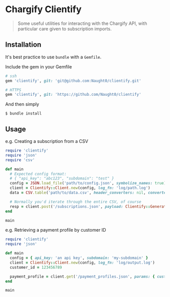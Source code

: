 # Chargify Clientify

> Some useful utilities for interacting with the Chargify API, with particular care given to subscription imports.

## Installation

It's best practice to use `bundle` with a `Gemfile`.

Include the gem in your Gemfile

```rb
# ssh
gem 'clientify', git: 'git@github.com:Naught0/clientify.git'
```

```rb
# HTTPS
gem 'clientify', git: 'https://github.com/Naught0/clientify'
```

And then simply

    $ bundle install

## Usage

e.g. Creating a subscription from a CSV

```ruby
require 'clientify'
require 'json'
require 'csv'

def main
  # Expected config format:
  # { "api_key": "abc123", "subdomain": "test" }
  config = JSON.load_file('path/to/config.json', symbolize_names: true)
  client = Clientify::Client.new(config, log_fn: 'log/path.log')
  data = CSV.table('path/to/data.csv', header_converters: nil, converters: nil)

  # Normally you'd iterate through the entire CSV, of course
  resp = client.post('/subscriptions.json', payload: Clientify::Generate.subscription(data[0], test: true))
end

main
```

e.g. Retrieving a payment profile by customer ID

```ruby
require 'clientify'
require 'json'

def main
  config = { api_key: 'an api key', subdomain: 'my-subdomain' }
  client = Clientify::Client.new(config, log_fn: 'log/output.log')
  customer_id = 123456789

  payment_profile = client.get('/payment_profiles.json', params: { customer_id: customer_id })
end

main
```

